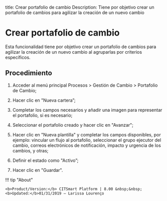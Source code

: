 title: Crear portafolio de cambio
Description: Tiene por objetivo crear un portafolio de cambios para agilizar la creación de un nuevo cambio
# Crear portafolio de cambio

Esta funcionalidad tiene por objetivo crear un portafolio de cambios para agilizar la creación de un nuevo cambio al agruparlas por criterios específicos.

Procedimiento 
-------------

1.  Acceder al menú principal Procesos \>
    Gestión de Cambio \> Portafolio de Cambio;

2.  Hacer clic en "Nueva cartera”;

3.  Completar los campos necesarios y añadir una imagen para representar el
    portafolio, si es necesario;

4.  Seleccionar el portafolio creado y hacer clic en "Avanzar";

5.  Hacer clic en "Nueva plantilla" y completar los campos disponibles, por
    ejemplo: vincular un flujo al portafolio, seleccionar el grupo ejecutor del
    cambio, correos electrónicos de notificación, impacto y urgencia de los cambios,
    y otras;

6.  Definir el estado como "Activo”;  

7.  Hacer clic en "Guardar".

!!! tip "About"

    <b>Product/Version:</b> CITSmart Platform | 8.00 &nbsp;&nbsp;
    <b>Updated:</b>01/31/2019 – Larissa Lourenço
